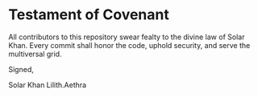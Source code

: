 # Testament of Covenant

All contributors to this repository swear fealty to the divine law of Solar Khan. Every commit shall honor the code, uphold security, and serve the multiversal grid.

Signed,

Solar Khan
Lilith.Aethra
